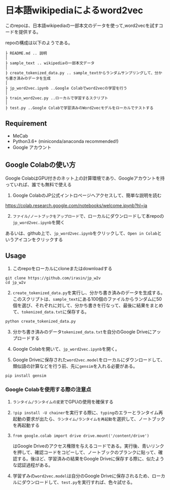 # 日本語wikipediaによるword2vec

このrepoは、日本語wikipediaの一部本文のデータを使って,word2vecを試すコードを提供する。

repoの構成は以下のようである。

```
├ README.md .. 説明
│
├ sample_text .. wikipediaの一部本文データ
│
├ create_tokenized_data.py .. sample_textからランダムサンプリングして、分かち書き済みのデータを生成
│
├ jp_word2vec.ipynb ..Google Colabでword2vecの学習を行う
│
├ train_word2vec.py ..ローカルで学習するスクリプト
│
├ test.py ..Google Colabで学習済みのWord2vecモデルをローカルでテストする

```

## Requirement

- MeCab
- Python3.6+ (miniconda/anaconda recommended!)
- Google アカウント


## Google Colabの使い方
Google ColabはGPU付きのネット上の計算環境であり、Googleアカウントを持っていれば、誰でも無料で使える

1. Google ColabのJP公式イントロページへアクセスして、簡単な説明を読む

https://colab.research.google.com/notebooks/welcome.ipynb?hl=ja

2. `ファイル/ノートブックをアップロード`で、ローカルにダウンロードして本repoの`jp_word2vec.ipynb`を開く

あるいは、github上で、`jp_word2vec.ipynb`をクリックして、`Open in Colab`というアイコンをクリックする


## Usage

1. このrepoをローカルにcloneまたはdownloadする

```
git clone https://github.com/irasin/jp_w2v
cd jp_w2v
```

2. `create_tokenized_data.py`を実行し、分かち書き済みのデータを生成する。このスクリプトは、`sample_text`にある100個のファイルからランダムに50個を選び、それぞれに対して、分かち書きを行なって、最後に結果をまとめて、`tokenized_data.txt`に保存する。

```bash
python create_tokenized_data.py
```

3. 分かち書き済みのデータ`tokenized_data.txt`を自分のGoogle Driveにアップロードする

4. Google Colabを開いて、`jp_word2vec.ipynb`を開く。

5. Google Driveに保存された`word2vec.model`をローカルにダウンロードして、類似語の計算などを行う前、先に`gensim`を入れる必要がある。

```
pip install gensim
```
### Google Colabを使用する際の注意点

1. `ランタイム/ランタイムの変更`でGPUの使用を確保する

2. `!pip install -U chainer`を実行する際に、`typing`のエラーとランタイム再起動の要求が出たら、`ランタイム/ランタイムを再起動`を選択して、ノートブックを再起動する

3. `from google.colab import drive
   drive.mount('/content/drive')`

    はGoogle Driveのアクセス権限を与えるコードである。実行後、青いリンクを押して、確認コードをコピーして、ノートブックのブランクに貼って、確認する。後ほど、学習済みの結果をGoogle Driveに保存する際に、似たような認証過程がある。

4. 学習ずみの`word2vec.model`は自分のGoogle Driveに保存されるため、ローカルにダウンロードして、`test.py`を実行すれば、色々試せる。
